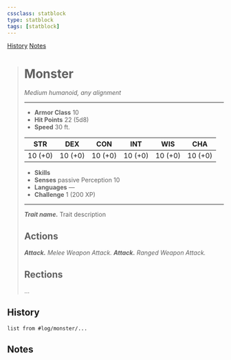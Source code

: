 ```yaml
---
cssclass: statblock
type: statblock
tags: [statblock]
---
```

<span class='nav'>[History](#History) [Notes](#Notes)</span>
> # Monster
>*Medium humanoid, any alignment*
>___
> - **Armor Class** 10
> - **Hit Points** 22 (5d8)
> - **Speed** 30 ft.
>  
>|STR|DEX|CON|INT|WIS|CHA|
>|:---:|:---:|:---:|:---:|:---:|:---:|
>|10 (+0)|10 (+0)|10 (+0)|10 (+0)|10 (+0)|10 (+0)|
>  
> - **Skills** 
> - **Senses** passive Perception 10
> - **Languages** —
> - **Challenge** 1 (200 XP)
>___
> ***Trait name.*** Trait description
> ## Actions
> ***Attack.*** *Melee Weapon Attack.*
> ***Attack.*** *Ranged Weapon Attack.*
> ## Rections
> ...

## History

```dataview
list from #log/monster/...
```

## Notes